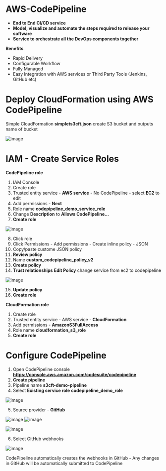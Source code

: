 # AWS-CodePipeline

- **End to End CI/CD service**
- **Model, visualize and automate the steps required to release your software**
- **Service to orchestrate all the DevOps components together**

**Benefits**

- Rapid Delivery
- Configurable Workflow
- Fully Managed
- Easy Integration with AWS services or Third Party Tools (Jenkins, GitHub etc)

# Deploy CloudFormation using AWS CodePipeline

Simple CloudFormation **simplets3cft.json** create S3 bucket and outputs name of bucket

![image](https://user-images.githubusercontent.com/91480603/217857715-e41934c1-b3a2-456f-b4f7-07436e5e0051.png)

# IAM - Create Service Roles

**CodePipeline role**

1. IAM Console
2. Create role
3. Trusted entity service - **AWS service** - No CodePipeline - select **EC2** to edit
4. Add permissions - **Next**
5. Role name **codepipeline_demo_service_role**
6. Change **Description** to **Allows CodePipeline...**
7. **Create role**

![image](https://user-images.githubusercontent.com/91480603/217860005-577ecb84-05c6-47df-bff1-9927fdea4dc9.png)

8. Click role
9. Click Permissions - Add permissions - Create inline policy - JSON
10. Copy/paste custome JSON policy
11. **Review policy**
12. Name **custom_codepipeline_policy_v2**
13. **Create policy**
14. **Trust relationships** **Edit Policy** change service from ec2 to codepipeline

![image](https://user-images.githubusercontent.com/91480603/217862373-9125e61e-ba92-4669-a21c-4916c8595c32.png)

15. **Update policy**
16. **Create role**

**CloudFormation role**

1. Create role
2. Trusted entity service - AWS service - **CloudFormation**
3. Add permissions - **AmazonS3FullAccess**
4. Role name **cloudformation_s3_role**
5. **Create role**

# Configure CodePipeline

1. Open CodePipeline console **https://console.aws.amazon.com/codesuite/codepipeline**
2. **Create pipeline**
3. Pipeline name **s3cft-demo-pipeline**
4. Select **Existing service role** **codepipeline_demo_role**

![image](https://user-images.githubusercontent.com/91480603/217866748-8379133e-a838-483e-8125-820bbbffea35.png)

5. Source provider - **GitHub** <Authorize Access>

![image](https://user-images.githubusercontent.com/91480603/217868829-d5aa0da5-dfeb-44fb-8466-3a5bb3ae7b24.png)
![image](https://user-images.githubusercontent.com/91480603/217869070-b290a42f-3851-44f4-a9bf-0ef847b277ff.png)

![image](https://user-images.githubusercontent.com/91480603/217869592-0ac3023f-6869-40d7-a811-2d220d8c6ac8.png)

6. Select GitHub webhooks
  
![image](https://user-images.githubusercontent.com/91480603/217869785-65393c00-8daa-4027-81fb-e0671e6e9e8c.png)

CodePipeline automatically creates the webhooks in GitHub - Any changes in GitHub will be automatically submitted to CodePipeline
  




